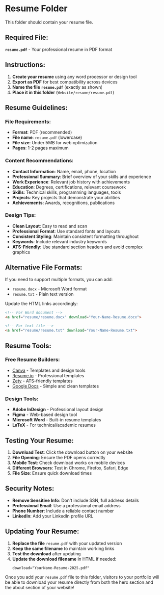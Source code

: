 # Resume Folder

This folder should contain your resume file.

## Required File:

**`resume.pdf`** - Your professional resume in PDF format

## Instructions:

1. **Create your resume** using any word processor or design tool
2. **Export as PDF** for best compatibility across devices
3. **Name the file `resume.pdf`** (exactly as shown)
4. **Place it in this folder** (`Website/resume/resume.pdf`)

## Resume Guidelines:

### File Requirements:
- **Format**: PDF (recommended)
- **File name**: `resume.pdf` (lowercase)
- **File size**: Under 5MB for web optimization
- **Pages**: 1-2 pages maximum

### Content Recommendations:
- **Contact Information**: Name, email, phone, location
- **Professional Summary**: Brief overview of your skills and experience
- **Work Experience**: Relevant job history with achievements
- **Education**: Degrees, certifications, relevant coursework
- **Skills**: Technical skills, programming languages, tools
- **Projects**: Key projects that demonstrate your abilities
- **Achievements**: Awards, recognitions, publications

### Design Tips:
- **Clean Layout**: Easy to read and scan
- **Professional Format**: Use standard fonts and layouts
- **Consistent Styling**: Maintain consistent formatting throughout
- **Keywords**: Include relevant industry keywords
- **ATS-Friendly**: Use standard section headers and avoid complex graphics

## Alternative File Formats:

If you need to support multiple formats, you can add:
- `resume.docx` - Microsoft Word format
- `resume.txt` - Plain text version

Update the HTML links accordingly:
```html
<!-- For Word document -->
<a href="resume/resume.docx" download="Your-Name-Resume.docx">

<!-- For text file -->
<a href="resume/resume.txt" download="Your-Name-Resume.txt">
```

## Resume Tools:

### Free Resume Builders:
- [Canva](https://canva.com) - Templates and design tools
- [Resume.io](https://resume.io) - Professional templates
- [Zety](https://zety.com) - ATS-friendly templates
- [Google Docs](https://docs.google.com) - Simple and clean templates

### Design Tools:
- **Adobe InDesign** - Professional layout design
- **Figma** - Web-based design tool
- **Microsoft Word** - Built-in resume templates
- **LaTeX** - For technical/academic resumes

## Testing Your Resume:

1. **Download Test**: Click the download button on your website
2. **File Opening**: Ensure the PDF opens correctly
3. **Mobile Test**: Check download works on mobile devices
4. **Different Browsers**: Test in Chrome, Firefox, Safari, Edge
5. **File Size**: Ensure quick download times

## Security Notes:

- **Remove Sensitive Info**: Don't include SSN, full address details
- **Professional Email**: Use a professional email address
- **Phone Number**: Include a reliable contact number
- **LinkedIn**: Add your LinkedIn profile URL

## Updating Your Resume:

1. **Replace the file** `resume.pdf` with your updated version
2. **Keep the same filename** to maintain working links
3. **Test the download** after updating
4. **Update the download filename** in HTML if needed:
   ```html
   download="YourName-Resume-2025.pdf"
   ```

Once you add your `resume.pdf` file to this folder, visitors to your portfolio will be able to download your resume directly from both the hero section and the about section of your website!
